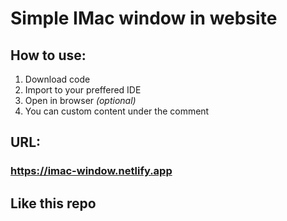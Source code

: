 # **Simple IMac window in website**

## How to use:

1. Download code
2. Import to your preffered IDE
3. Open in browser *(optional)*
4. You can custom content under the comment

## URL:
### https://imac-window.netlify.app

## Like this repo